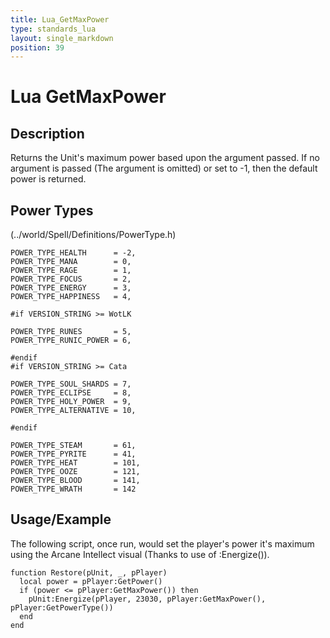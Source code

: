 ```yaml
---
title: Lua_GetMaxPower
type: standards_lua
layout: single_markdown
position: 39
---
```


# Lua GetMaxPower

## Description

Returns the Unit's maximum power based upon the argument passed. If no argument is passed (The argument is omitted) or set to -1, then the default power is returned.

## Power Types 

(../world/Spell/Definitions/PowerType.h)

```
POWER_TYPE_HEALTH      = -2,
POWER_TYPE_MANA        = 0,
POWER_TYPE_RAGE        = 1,
POWER_TYPE_FOCUS       = 2,
POWER_TYPE_ENERGY      = 3,
POWER_TYPE_HAPPINESS   = 4,

#if VERSION_STRING >= WotLK

POWER_TYPE_RUNES       = 5,
POWER_TYPE_RUNIC_POWER = 6,

#endif
#if VERSION_STRING >= Cata

POWER_TYPE_SOUL_SHARDS = 7,
POWER_TYPE_ECLIPSE     = 8,
POWER_TYPE_HOLY_POWER  = 9,
POWER_TYPE_ALTERNATIVE = 10,

#endif

POWER_TYPE_STEAM       = 61,
POWER_TYPE_PYRITE      = 41,
POWER_TYPE_HEAT        = 101,
POWER_TYPE_OOZE        = 121,
POWER_TYPE_BLOOD       = 141,
POWER_TYPE_WRATH       = 142
```

## Usage/Example

The following script, once run, would set the player's power it's maximum using the Arcane Intellect visual (Thanks to use of :Energize()).

```
function Restore(pUnit, _, pPlayer)
  local power = pPlayer:GetPower()
  if (power <= pPlayer:GetMaxPower()) then
    pUnit:Energize(pPlayer, 23030, pPlayer:GetMaxPower(), pPlayer:GetPowerType())
  end
end
```
